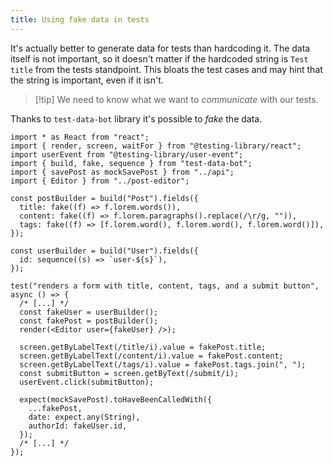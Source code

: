 ```yaml
---
title: Using fake data in tests
---
```


It's actually better to generate data for tests than hardcoding it. The data itself is not important, so it doesn't matter if the hardcoded string is `Test title` from the tests standpoint. This bloats the test cases and may hint that the string is important, even if it isn't.

> [!tip] We need to know what we want to _communicate_ with our tests.

Thanks to `test-data-bot` library it's possible to _fake_ the data.

```tsx
import * as React from "react";
import { render, screen, waitFor } from "@testing-library/react";
import userEvent from "@testing-library/user-event";
import { build, fake, sequence } from "test-data-bot";
import { savePost as mockSavePost } from "../api";
import { Editor } from "../post-editor";

const postBuilder = build("Post").fields({
  title: fake((f) => f.lorem.words()),
  content: fake((f) => f.lorem.paragraphs().replace(/\r/g, "")),
  tags: fake((f) => [f.lorem.word(), f.lorem.word(), f.lorem.word()]),
});

const userBuilder = build("User").fields({
  id: sequence((s) => `user-${s}`),
});

test("renders a form with title, content, tags, and a submit button", async () => {
  /* [...] */
  const fakeUser = userBuilder();
  const fakePost = postBuilder();
  render(<Editor user={fakeUser} />);

  screen.getByLabelText(/title/i).value = fakePost.title;
  screen.getByLabelText(/content/i).value = fakePost.content;
  screen.getByLabelText(/tags/i).value = fakePost.tags.join(", ");
  const submitButton = screen.getByText(/submit/i);
  userEvent.click(submitButton);

  expect(mockSavePost).toHaveBeenCalledWith({
    ...fakePost,
    date: expect.any(String),
    authorId: fakeUser.id,
  });
  /* [...] */
});
```
